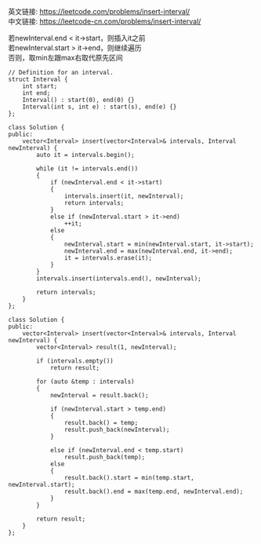 英文链接: https://leetcode.com/problems/insert-interval/  
中文链接: https://leetcode-cn.com/problems/insert-interval/


若newInterval.end < it->start，则插入it之前   
若newInterval.start > it->end，则继续遍历   
否则，取min左跟max右取代原先区间


```
// Definition for an interval.
struct Interval {
    int start;
    int end;
    Interval() : start(0), end(0) {}
    Interval(int s, int e) : start(s), end(e) {}
};
```

```
class Solution {
public:
	vector<Interval> insert(vector<Interval>& intervals, Interval newInterval) {
		auto it = intervals.begin();

		while (it != intervals.end())
		{
			if (newInterval.end < it->start)
			{
				intervals.insert(it, newInterval);
				return intervals;
			}
			else if (newInterval.start > it->end)
				++it;
			else
			{
				newInterval.start = min(newInterval.start, it->start);
				newInterval.end = max(newInterval.end, it->end);
				it = intervals.erase(it);
			}
		}
		intervals.insert(intervals.end(), newInterval);

		return intervals;
	}
};
```


```
class Solution {
public:
	vector<Interval> insert(vector<Interval>& intervals, Interval newInterval) {
		vector<Interval> result(1, newInterval);

		if (intervals.empty())
			return result;

		for (auto &temp : intervals)
		{
			newInterval = result.back();

			if (newInterval.start > temp.end)
			{
				result.back() = temp;
				result.push_back(newInterval);
			}

			else if (newInterval.end < temp.start)
				result.push_back(temp);
			else
			{
				result.back().start = min(temp.start, newInterval.start);
				result.back().end = max(temp.end, newInterval.end);
			}
		}

		return result;
	}
};
```
